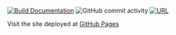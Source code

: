 <head>  
    <meta http-equiv="refresh" content="5;url=https://huangfusl.github.io/index.html">   
</head>

[![Build Documentation](https://github.com/HuangFuSL/HuangFuSL.github.io/actions/workflows/build.yml/badge.svg?branch=main)](https://github.com/HuangFuSL/HuangFuSL.github.io/actions/workflows/build.yml)
![GitHub commit activity](https://img.shields.io/github/commit-activity/m/HuangFuSL/HuangFuSL.github.io?color=brightgreen&logo=github&logoColor=lightgrey)
[![URL](https://img.shields.io/badge/URL-huangfusl.github.io-brightgreen)](https://huangfusl.github.io/index.html)

Visit the site deployed at [GitHub Pages](https://huangfusl.github.io/index.html)